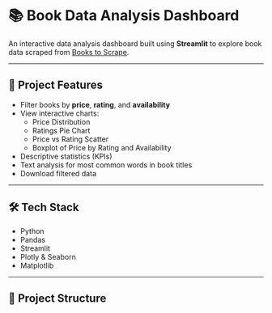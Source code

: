 # 📚 Book Data Analysis Dashboard

An interactive data analysis dashboard built using **Streamlit** to explore book data scraped from [Books to Scrape](http://books.toscrape.com).

---

## 🚀 Project Features

- Filter books by **price**, **rating**, and **availability**
- View interactive charts:
  - Price Distribution
  - Ratings Pie Chart
  - Price vs Rating Scatter
  - Boxplot of Price by Rating and Availability
- Descriptive statistics (KPIs)
- Text analysis for most common words in book titles
- Download filtered data

---

## 🛠️ Tech Stack

- Python
- Pandas
- Streamlit
- Plotly & Seaborn
- Matplotlib

---

## 📁 Project Structure

